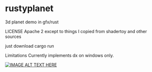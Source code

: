 # rustyplanet
3d planet demo in gfx/rust

LICENSE Apache 2 except to things I copied from shadertoy  and other sources

just download
cargo run

Limitations
Currently implements dx on windows only.



[![IMAGE ALT TEXT HERE](https://img.youtube.com/vi/5CvM3m_MLr8/0.jpg)](https://www.youtube.com/watch?v=5CvM3m_MLr8)

